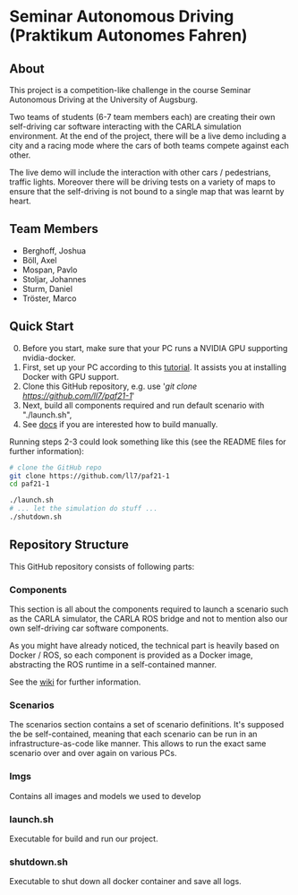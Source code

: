 
# Seminar Autonomous Driving (**P**raktikum **A**utonomes **F**ahren)

## About
This project is a competition-like challenge in the course Seminar Autonomous Driving
at the University of Augsburg.

Two teams of students (6-7 team members each) are creating their own self-driving car
software interacting with the CARLA simulation environment. At the end of the project,
there will be a live demo including a city and a racing mode where the cars of both
teams compete against each other.

The live demo will include the interaction with other cars / pedestrians, traffic lights.
Moreover there will be driving tests on a variety of maps to ensure that the self-driving
is not bound to a single map that was learnt by heart.

## Team Members
- Berghoff, Joshua
- Böll, Axel
- Mospan, Pavlo
- Stoljar, Johannes
- Sturm, Daniel
- Tröster, Marco

## Quick Start
0. Before you start, make sure that your PC runs a NVIDIA GPU supporting nvidia-docker.
1. First, set up your PC according to this
   [tutorial](https://github.com/ll7/paf21-1/wiki/Development-Machine-Setup-(NVIDIA-Docker)).
   It assists you at installing Docker with GPU support.
2. Clone this GitHub repository, e.g. use '*git clone https://github.com/ll7/paf21-1*'
3. Next, build all components required and run default scenario with "./launch.sh", 
4. See [docs](./components/README.md) if you are interested how to build manually. 

Running steps 2-3 could look something like this (see the README files for further information):

```sh
# clone the GitHub repo
git clone https://github.com/ll7/paf21-1
cd paf21-1

./launch.sh
# ... let the simulation do stuff ...
./shutdown.sh
```

## Repository Structure
This GitHub repository consists of following parts:

### Components
This section is all about the components required to launch a scenario such as the CARLA simulator,
the CARLA ROS bridge and not to mention also our own self-driving car software components.

As you might have already noticed, the technical part is heavily based on Docker / ROS, so each
component is provided as a Docker image, abstracting the ROS runtime in a self-contained manner.

See the [wiki](https://github.com/ll7/paf21-1/wiki/Architecture-Models) for further information.

### Scenarios
The scenarios section contains a set of scenario definitions. It's supposed the be self-contained,
meaning that each scenario can be run in an infrastructure-as-code like manner. This allows to run
the exact same scenario over and over again on various PCs.

### Imgs
Contains all images and models we used to develop  

### launch.sh 
Executable for build and run our project. 

### shutdown.sh
Executable to shut down all docker container and save all logs. 
